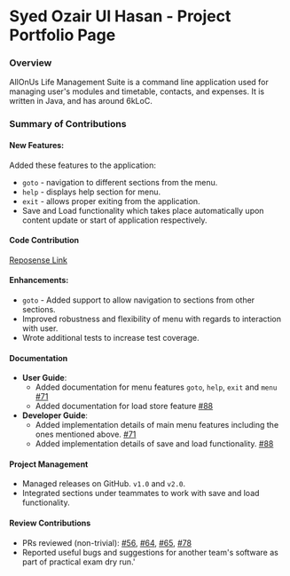 # Syed Ozair Ul Hasan - Project Portfolio Page
### Overview
AllOnUs Life Management Suite is a command line application used for managing user's 
modules and timetable, contacts, and expenses. It is written in Java, and has around 6kLoC.

### Summary of Contributions
#### New Features:
Added these features to the application:
* `goto` - navigation to different sections from the menu.
* `help` - displays help section for menu.
* `exit` - allows proper exiting from the application.
* Save and Load functionality which takes place automatically upon content update or start of application respectively.

#### Code Contribution
[Reposense Link](https://nus-cs2113-ay2122s2.github.io/tp-dashboard/?search=&sort=groupTitle&sortWithin=title&timeframe=commit&mergegroup=&groupSelect=groupByRepos&breakdown=true&checkedFileTypes=docs~functional-code~test-code~other&since=2022-02-18&tabOpen=true&tabType=authorship&tabAuthor=OzairHasan&tabRepo=AY2122S2-CS2113-F10-4%2Ftp%5Bmaster%5D&authorshipIsMergeGroup=false&authorshipFileTypes=docs~functional-code~test-code&authorshipIsBinaryFileTypeChecked=false)

#### Enhancements:
* `goto` - Added support to allow navigation to sections from other sections.
* Improved robustness and flexibility of menu with regards to interaction with user. 
* Wrote additional tests to increase test coverage. 

#### Documentation
* **User Guide**:
  * Added documentation for menu features `goto`, `help`, `exit` and `menu` [#71](https://github.com/AY2122S2-CS2113-F10-4/tp/pull/71)
  * Added documentation for load store feature [#88](https://github.com/AY2122S2-CS2113-F10-4/tp/pull/88)
* **Developer Guide**:
  * Added implementation details of main menu features including the ones mentioned above. [#71](https://github.com/AY2122S2-CS2113-F10-4/tp/pull/71)
  * Added implementation details of save and load functionality. [#88](https://github.com/AY2122S2-CS2113-F10-4/tp/pull/88)

#### Project Management
* Managed releases on GitHub. `v1.0` and `v2.0`.
* Integrated sections under teammates to work with save and load functionality. 

#### Review Contributions
* PRs reviewed (non-trivial): [#56](https://github.com/AY2122S2-CS2113-F10-4/tp/pull/56), [#64](https://github.com/AY2122S2-CS2113-F10-4/tp/pull/64), [#65](https://github.com/AY2122S2-CS2113-F10-4/tp/pull/65), [#78](https://github.com/AY2122S2-CS2113-F10-4/tp/pull/78)
* Reported useful bugs and suggestions for another team's software as part of practical exam dry run.'

